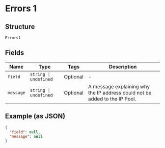 
# Errors 1

## Structure

`Errors1`

## Fields

| Name | Type | Tags | Description |
|  --- | --- | --- | --- |
| `field` | `string \| undefined` | Optional | - |
| `message` | `string \| undefined` | Optional | A message explaining why the IP address could not be added to the IP Pool. |

## Example (as JSON)

```json
{
  "field": null,
  "message": null
}
```

